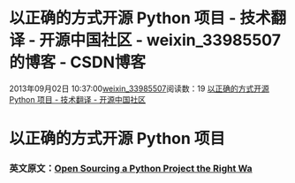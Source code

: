 # 以正确的方式开源 Python 项目 - 技术翻译 - 开源中国社区 - weixin_33985507的博客 - CSDN博客
2013年09月02日 10:37:00[weixin_33985507](https://me.csdn.net/weixin_33985507)阅读数：19
[以正确的方式开源 Python 项目 - 技术翻译 - 开源中国社区](http://www.oschina.net/translate/open-sourcing-a-python-project-the-right-way)
> 
# 以正确的方式开源 Python 项目
### 英文原文：[Open Sourcing a Python Project the Right Wa](http://www.jeffknupp.com/blog/2013/08/16/open-sourcing-a-python-project-the-right-way/)
